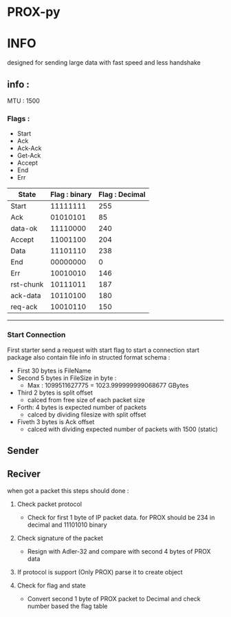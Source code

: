 # PROX-py









# INFO 

designed for sending large data with fast speed and less handshake 




## info : 

MTU : 1500 

### Flags : 
- Start 
- Ack
- Ack-Ack
- Get-Ack
- Accept
- End
- Err

| State   | Flag : binary | Flag : Decimal|
|  -----  | ------------- | ------------- |
|  Start  |   11111111    |      255      |
|   Ack   |   01010101    |      85       |
| data-ok |   11110000    |      240      |
|  Accept |   11001100    |      204      |
|   Data  |   11101110    |      238      |
|   End   |   00000000    |       0       |
|   Err   |   10010010    |      146      |
|rst-chunk|   10111011    |      187      |
| ack-data|   10110100    |      180      |
| req-ack |   10010110    |      150      |

---
 ### Start Connection 
First starter send a request with start flag to start a connection 
start package also contain file info in structed format 
schema : 
- First 30 bytes is FileName 
- Second 5 bytes in FileSize in byte :
	-  Max : 1099511627775 = 1023.999999999068677 GBytes
- Third 2 bytes is split offset
	- calced from free size of each packet size 
- Forth: 4 bytes is expected number of packets 
	- calced by dividing filesize with split offset
- Fiveth 3 bytes is Ack offset 
	- calced with dividing expected number of packets with 1500 (static)
 



## Sender 




## Reciver 


when got a packet this steps should done :

1.  Check packet protocol 
	- Check for first 1 byte of IP packet data. for PROX should be 234 in decimal and 11101010 binary 

2. Check signature of the packet
	- Resign with Adler-32 and compare with second 4 bytes of PROX data

3. If protocol is support (Only PROX) parse it to create object 

4. Check for flag and state 
	- Convert second 1 byte of PROX packet to Decimal and check number based the flag table

